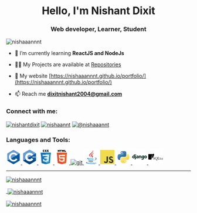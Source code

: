 <h1 align="center">Hello, I'm Nishant Dixit</h1>
<h3 align="center">Web developer, Learner, Student</h3>

<p align="left">
  <img
    src="https://komarev.com/ghpvc/?username=nishaaannnt&label=Profile%20views&color=0e75b6&style=flat"
    alt="nishaaannnt"
  />
</p>

- 🌱 I’m currently learning **ReactJS and NodeJs** 

- 👨‍💻 My Projects are available at [Repositories](https://github.com/nishaaannnt?tab=repositories)

- 📝 My website [https://nishaaannnt.github.io/portfolio/](https://nishaaannnt.github.io/portfolio/)

- 📫 Reach me **dixitnishant2004@gmail.com**

<h3 align="left">Connect with me:</h3>
<p align="left">
  <a href="https://www.linkedin.com/in/nishantdixitt/" target="blank"
    ><img
      align="center"
      src="https://raw.githubusercontent.com/rahuldkjain/github-profile-readme-generator/master/src/images/icons/Social/linked-in-alt.svg"
      alt="nishantdixit"
      height="30"
      width="40"
  /></a>
  <a href="https://www.hackerrank.com/nishaannt" target="blank"
    ><img
      align="center"
      src="https://raw.githubusercontent.com/rahuldkjain/github-profile-readme-generator/master/src/images/icons/Social/hackerrank.svg"
      alt="nishaannt"
      height="30"
      width="40"
  /></a>
  <a href="https://www.instagram.com/nishaaannt/" target="blank"
    ><img
      align="center"
      src="https://raw.githubusercontent.com/rahuldkjain/github-profile-readme-generator/master/src/images/icons/Social/instagram.svg"
      alt="@nishaaannt"
      height="30"
      width="40"
  /></a>
</p>

<h3 align="left">Languages and Tools:</h3>
<p align="left">
  </a>
  <a href="https://www.cprogramming.com/" target="_blank" rel="noreferrer">
    <img
      src="https://raw.githubusercontent.com/devicons/devicon/master/icons/c/c-original.svg"
      alt="c"
      width="40"
      height="40"
    />
  </a>
  <a href="https://www.w3schools.com/cpp/" target="_blank" rel="noreferrer">
    <img
      src="https://raw.githubusercontent.com/devicons/devicon/master/icons/cplusplus/cplusplus-original.svg"
      alt="c++"
      width="40"
      height="40"
    />
  </a>
  </a>
  <a href="https://www.w3schools.com/css/" target="_blank" rel="noreferrer">
    <img
      src="https://raw.githubusercontent.com/devicons/devicon/master/icons/css3/css3-original-wordmark.svg"
      alt="css3"
      width="40"
      height="40"
    />
  </a>
  <a href="https://www.w3.org/html/" target="_blank" rel="noreferrer">
    <img
      src="https://raw.githubusercontent.com/devicons/devicon/master/icons/html5/html5-original-wordmark.svg"
      alt="html5"
      width="40"
      height="40"
    />
  <a href="https://git-scm.com/" target="_blank" rel="noreferrer">
    <img
      src="https://www.vectorlogo.zone/logos/git-scm/git-scm-icon.svg"
      alt="git"
      width="40"
      height="40"
    />
  </a>
  </a>
  <a href="https://www.java.com" target="_blank" rel="noreferrer">
    <img
      src="https://raw.githubusercontent.com/devicons/devicon/master/icons/java/java-original.svg"
      alt="java"
      width="40"
      height="40"
    />
  </a>
  <a
    href="https://developer.mozilla.org/en-US/docs/Web/JavaScript"
    target="_blank"
    rel="noreferrer"
  >
    <img
      src="https://raw.githubusercontent.com/devicons/devicon/master/icons/javascript/javascript-original.svg"
      alt="javascript"
      width="40"
      height="40"
    />
  </a>
  </a>
  <a href="https://www.python.org" target="_blank" rel="noreferrer">
    <img
      src="https://raw.githubusercontent.com/devicons/devicon/master/icons/python/python-original.svg"
      alt="python"
      width="40"
      height="40"
    />
  </a>
  <a href="https://www.java.com" target="_blank" rel="noreferrer">
    <img
      src="https://raw.githubusercontent.com/devicons/devicon/master/icons/django/django-plain-wordmark.svg"
      alt="django"
      width="40"
      height="40"
    />
  <a href="https://www.java.com" target="_blank" rel="noreferrer">
    <img
      src="https://raw.githubusercontent.com/devicons/devicon/master/icons/sqlite/sqlite-plain-wordmark.svg"
      alt="sqlite"
      width="40"
      height="40"
    />
</p>
<hr>

<p >
  <img
    align="center"
    src="https://github-readme-stats.vercel.app/api/top-langs?username=nishaaannnt&show_icons=true&locale=en&layout=compact"
    alt="nishaaannnt"
  />
</p>


<p >  &nbsp;<img align="center" src="https://github-readme-stats.vercel.app/api?username=nishaaannnt&show_icons=true&locale=en" alt="nishaaannnt" />
</p>

<p>
  <img
    align="center"
    src="https://github-readme-streak-stats.herokuapp.com/?user=nishaaannnt&"
    alt="nishaaannnt"
  />
</p>
